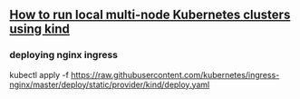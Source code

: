 ## [How to run local multi-node Kubernetes clusters using kind](https://youtu.be/C0v5gJSWuSo)

### deploying nginx ingress
kubectl apply -f https://raw.githubusercontent.com/kubernetes/ingress-nginx/master/deploy/static/provider/kind/deploy.yaml
